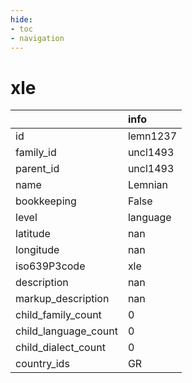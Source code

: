 ```yaml
---
hide:
- toc
- navigation
---
```

# xle
|                      | info     |
|:---------------------|:---------|
| id                   | lemn1237 |
| family_id            | uncl1493 |
| parent_id            | uncl1493 |
| name                 | Lemnian  |
| bookkeeping          | False    |
| level                | language |
| latitude             | nan      |
| longitude            | nan      |
| iso639P3code         | xle      |
| description          | nan      |
| markup_description   | nan      |
| child_family_count   | 0        |
| child_language_count | 0        |
| child_dialect_count  | 0        |
| country_ids          | GR       |